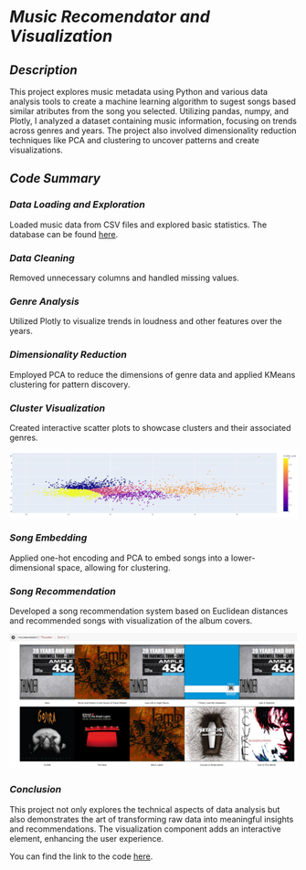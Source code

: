 # *Music Recomendator and Visualization*

## *Description*
This project explores music metadata using Python and various data analysis tools to create a machine learning algorithm to sugest songs based similar atributes from the song you selected. Utilizing pandas, numpy, and Plotly, I analyzed a dataset containing music information, focusing on trends across genres and years. The project also involved dimensionality reduction techniques like PCA and clustering to uncover patterns and create visualizations.

## *Code Summary*

### *Data Loading and Exploration*

Loaded music data from CSV files and explored basic statistics. The database can be found [here](https://github.com/RafaelBaltazar/RafaelBaltazar.github.io/tree/main/projects/music_recomendator).

### *Data Cleaning*

Removed unnecessary columns and handled missing values.

### *Genre Analysis*

Utilized Plotly to visualize trends in loudness and other features over the years.

### *Dimensionality Reduction*

Employed PCA to reduce the dimensions of genre data and applied KMeans clustering for pattern discovery.

### *Cluster Visualization* 

Created interactive scatter plots to showcase clusters and their associated genres.


<img src="images/cluster_pca.JPG?raw=true"/>


### *Song Embedding*

Applied one-hot encoding and PCA to embed songs into a lower-dimensional space, allowing for clustering.

### *Song Recommendation*

Developed a song recommendation system based on Euclidean distances and recommended songs with visualization of the album covers.


<img src="images/recomendator.JPG?raw=true"/>


### *Conclusion*

This project not only explores the technical aspects of data analysis but also demonstrates the art of transforming raw data into meaningful insights and recommendations. The visualization component adds an interactive element, enhancing the user experience.

You can find the link to the code [here](https://raw.githubusercontent.com/RafaelBaltazar/RafaelBaltazar.github.io/main/projects/music_recomendator/music_recomendator).
